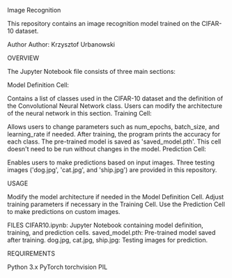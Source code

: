 Image Recognition

This repository contains an image recognition model trained on the CIFAR-10 dataset.

Author
Author: Krzysztof Urbanowski

OVERVIEW

The Jupyter Notebook file consists of three main sections:

Model Definition Cell:

Contains a list of classes used in the CIFAR-10 dataset and the definition of the Convolutional Neural Network class. Users can modify the architecture of the neural network in this section.
Training Cell:

Allows users to change parameters such as num_epochs, batch_size, and learning_rate if needed. After training, the program prints the accuracy for each class. The pre-trained model is saved as 'saved_model.pth'. This cell doesn't need to be run without changes in the model.
Prediction Cell:

Enables users to make predictions based on input images. Three testing images ('dog.jpg', 'cat.jpg', and 'ship.jpg') are provided in this repository.

USAGE

Modify the model architecture if needed in the Model Definition Cell.
Adjust training parameters if necessary in the Training Cell.
Use the Prediction Cell to make predictions on custom images.

FILES
CIFAR10.ipynb: Jupyter Notebook containing model definition, training, and prediction cells.
saved_model.pth: Pre-trained model saved after training.
dog.jpg, cat.jpg, ship.jpg: Testing images for prediction.

REQUIREMENTS

Python 3.x
PyTorch
torchvision
PIL
